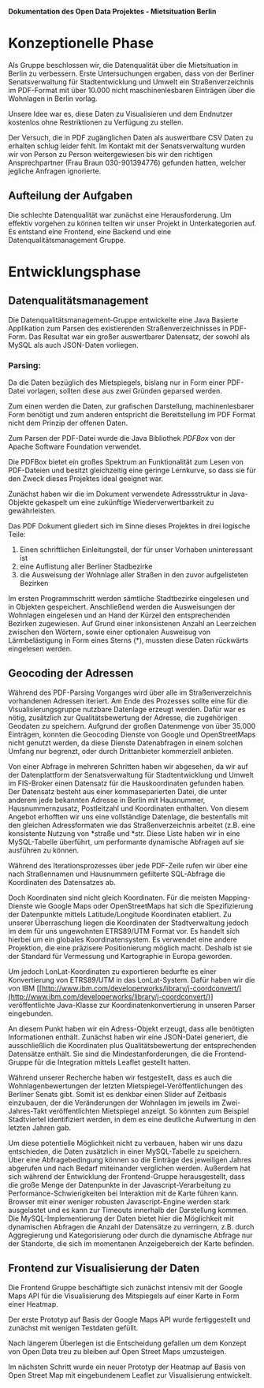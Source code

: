 **Dokumentation des Open Data Projektes - Mietsituation Berlin**

# Konzeptionelle Phase

Als Gruppe beschlossen wir, die Datenqualität über die Mietsituation in Berlin zu verbessern. Erste Untersuchungen ergaben, dass von der Berliner Senatsverwaltung für Stadtentwicklung und Umwelt ein Straßenverzeichnis im PDF-Format mit über 10.000 nicht maschinenlesbaren Einträgen über die Wohnlagen in Berlin vorlag.

Unsere Idee war es, diese Daten zu Visualisieren und dem Endnutzer kostenlos ohne Restriktionen zu Verfügung zu stellen.

Der Versuch, die in PDF zugänglichen Daten als auswertbare CSV Daten zu erhalten schlug leider fehlt. Im Kontakt mit der Senatsverwaltung wurden wir von Person zu Person weitergewiesen bis wir den richtigen Ansprechpartner (Frau Braun 030-901394776) gefunden hatten, welcher jegliche Anfragen ignorierte.

## Aufteilung der Aufgaben

Die schlechte Datenqualität war zunächst eine Herausforderung. Um effektiv vorgehen zu können teilten wir unser Projekt in Unterkategorien auf. Es entstand eine Frontend, eine Backend und eine Datenqualitätsmanagement Gruppe.


# Entwicklungsphase

## Datenqualitätsmanagement

Die Datenqualitätsmanagement-Gruppe entwickelte eine Java Basierte Applikation zum Parsen des existierenden Straßenverzeichnisses in PDF-Form. Das Resultat war ein großer auswertbarer Datensatz, der sowohl als MySQL als auch JSON-Daten vorliegen.


### Parsing:

Da die Daten bezüglich des Mietspiegels, bislang nur in Form einer PDF-Datei vorlagen, sollten diese aus zwei Gründen geparsed werden.

Zum einen werden die Daten, zur grafischen Darstellung, machinenlesbarer Form benötigt und zum anderen entspricht die Bereitstellung im PDF Format nicht dem Prinzip der offenen Daten.

Zum Parsen der PDF-Datei wurde die Java Bibliothek *PDFBox* von der Apache Software Foundation verwendet.

Die PDFBox bietet ein großes Spektrum an Funktionalität zum Lesen von PDF-Dateien und besitzt gleichzeitig eine geringe Lernkurve, so dass sie für den Zweck dieses Projektes ideal geeignet war.

Zunächst haben wir die im Dokument verwendete Adressstruktur in Java-Objekte gekaspelt um eine zukünftige Wiederverwertbarkeit zu gewährleisten.

Das PDF Dokument gliedert sich im Sinne dieses Projektes in drei logische Teile:

1. Einen schriftlichen Einleitungsteil, der für unser Vorhaben uninteressant ist
2. eine Auflistung aller Berliner Stadbezirke
3. die Ausweisung der Wohnlage aller Straßen in den zuvor aufgelisteten Bezirken

Im ersten Programmschritt werden sämtliche Stadtbezirke eingelesen und in Objekten gespeichert. Anschließend werden die Ausweisungen der Wohnlagen eingelesen und an Hand der Kürzel den entsprechenden Bezirken zugewiesen. Auf Grund einer inkonsistenen Anzahl an Leerzeichen zwischen den Wörtern, sowie einer optionalen Ausweisug von Lärmbelästigung in Form eines Sterns (*), mussten diese Daten rückwärts eingelesen werden.


## Geocoding der Adressen

Während des PDF-Parsing Vorganges wird über alle im Straßenverzeichnis vorhandenen Adressen iteriert. Am Ende des Prozesses sollte eine für die Visualisierungsgruppe nutzbare Datenlage erzeugt werden. Dafür war es nötig, zusätzlich zur Qualitätsbewertung der Adresse, die zugehörigen Geodaten zu speichern. Aufgrund der großen Datenmenge von über 35.000 Einträgen, konnten die Geocoding Dienste von Google und OpenStreetMaps nicht genutzt werden, da diese Dienste Datenabfragen in einem solchen Umfang nur begrenzt, oder durch Drittanbieter kommerziell anbieten.

Von einer Abfrage in mehreren Schritten haben wir abgesehen, da wir auf der Datenplattform der Senatsverwaltung für Stadtentwicklung und Umwelt im FIS-Broker einen Datensatz für die Hauskoordinaten gefunden haben. Der Datensatz besteht aus einer kommaseparierten Datei, die unter anderem jede bekannten Adresse in Berlin mit Hausnummer, Hausnummernzusatz, Postleitzahl und Koordinaten enthalten. Von diesem Angebot erhofften wir uns eine vollständige Datenlage, die bestenfalls mit den gleichen Adressformaten wie das Straßenverzeichnis arbeitet (z.B. eine konsistente Nutzung von *straße und *str. Diese Liste haben wir in eine MySQL-Tabelle überführt, um performante dynamische Abfragen auf sie ausführen zu können.

Während des Iterationsprozesses über jede PDF-Zeile rufen wir über eine nach Straßennamen und Hausnummern gefilterte SQL-Abfrage die Koordinaten des Datensatzes ab.

Doch Koordinaten sind nicht gleich Koordinaten. Für die meisten Mapping-Dienste wie Google Maps oder OpenStreetMaps hat sich die Spezifizierung der Datenpunkte mittels Latitude/Longitude Koordinaten etabliert. Zu unserer Überraschung liegen die Koordinaten der Stadtverwaltung jedoch im dem für uns ungewohnten ETRS89/UTM Format vor. Es handelt sich hierbei um ein globales Koordinatensystem. Es verwendet eine andere Projektion, die eine präzisere Positionierung möglich macht. Deshalb ist sie der Standard für Vermessung und Kartographie in Europa geworden.

Um jedoch LonLat-Koordinaten zu exportieren bedurfte es einer Konvertierung von ETRS89/UTM in das LonLat-System. Dafür haben wir die von IBM [[http://www.ibm.com/developerworks/library/j-coordconvert/](http://www.ibm.com/developerworks/library/j-coordconvert/)] veröffentlichte Java-Klasse zur Koordinatenkonvertierung in unseren Parser eingebunden.

An diesem Punkt haben wir ein Adress-Objekt erzeugt, dass alle benötigten Informationen enthält. Zunächst haben wir eine JSON-Datei generiert, die ausschließlich die Koordinaten plus Qualitätsbewertung der entsprechenden Datensätze enthält. Sie sind die Mindestanforderungen, die die Frontend-Gruppe für die Integration mittels Leaflet gestellt hatten.

Während unserer Recherche haben wir festgestellt, dass es auch die Wohnlagenbewertungen der letzten Mietspiegel-Veröffentlichungen des Berliner Senats gibt. Somit ist es denkbar einen Slider auf Zeitbasis einzubauen, der die Veränderungen der Wohnlagen im jeweils im Zwei-Jahres-Takt veröffentlichten Mietspiegel anzeigt. So könnten zum Beispiel Stadtviertel identifiziert werden, in dem es eine deutliche Aufwertung in den letzten Jahren gab.

Um diese potentielle Möglichkeit nicht zu verbauen, haben wir uns dazu entschieden, die Daten zusätzlich in einer MySQL-Tabelle zu speichern. Über eine Abfragebedingung können so die Einträge des jeweiligen Jahres abgerufen und nach Bedarf miteinander verglichen werden. Außerdem hat sich während der Entwicklung der Frontend-Gruppe herausgestellt, dass die große Menge der Datenpunkte in der Javascript-Verarbeitung zu Performance-Schwierigkeiten bei Interaktion mit de Karte führen kann. Browser mit einer weniger robusten Javascript-Engine werden stark ausgelastet und es kann zur Timeouts innerhalb der Darstellung kommen. Die MySQL-Implementierung der Daten bietet hier die Möglichkeit mit dynamischen Abfragen die Anzahl der Datensätze zu verringern, z.B. durch Aggregierung und Kategorisierung oder durch die dynamische Abfrage nur der Standorte, die sich im momentanen Anzeigebereich der Karte befinden.
 

## Frontend zur Visualisierung der Daten

Die Frontend Gruppe beschäftigte sich zunächst intensiv mit der Google Maps API für die Visualisierung des Mitspiegels auf einer Karte in Form einer Heatmap.

Der erste Prototyp auf Basis der Google Maps API wurde fertiggestellt und zunächst mit wenigen Testdaten gefüllt.

Nach längerem Überlegen ist die Entscheidung gefallen um dem Konzept von Open Data treu zu bleiben auf Open Street Maps umzusteigen.

Im nächsten Schritt wurde ein neuer Prototyp der Heatmap auf Basis von Open Street Map mit eingebundenem Leaflet zur Visualisierung entwickelt.
